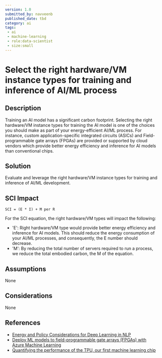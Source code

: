 ```yaml
---
version: 1.0
submitted_by: navveenb
published_date: tbd
category: ai
tags: 
 - ai
 - machine-learning
 - role:data-scientist
 - size:small
---
```


# Select the right hardware/VM instance types for training and inference of AI/ML process

## Description
Training an AI model has a significant carbon footprint. Selecting the right hardware/VM instance types for training the AI model is one of the choices you should make as part of your energy-efficient AI/ML process. For instance, custom application-specific integrated circuits (ASICs) and Field-programmable gate arrays (FPGAs) are provided or supported by cloud vendors which provide better energy efficiency and inference for AI models than conventional chips. 


## Solution
Evaluate and leverage the right hardware/VM instance types for training and inference of AI/ML development.  

## SCI Impact
`SCI = (E * I) + M per R`

For the SCI equation, the right hardware/VM types will impact the following:
- 'E': Right hardware/VM type would provide better energy efficiency and inference for AI models. This should reduce the energy consumption of your AI/ML processes, and consequently, the E number should decrease.
- 'M': By reducing the total number of servers required to run a process, we reduce the total embodied carbon, the M of the equation.

## Assumptions
None 

## Considerations
None

## References
- [Energy and Policy Considerations for Deep Learning in NLP](https://arxiv.org/pdf/1906.02243.pdf)
- [Deploy ML models to field-programmable gate arrays (FPGAs) with Azure Machine Learning](https://learn.microsoft.com/en-us/azure/machine-learning/v1/how-to-deploy-fpga-web-service)
- [Quantifying the performance of the TPU, our first machine learning chip](https://cloud.google.com/blog/products/gcp/quantifying-the-performance-of-the-tpu-our-first-machine-learning-chip)
